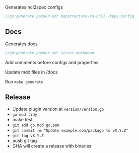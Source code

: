 



Generates hcl2spec configs
```Go
//go:generate packer-sdc mapstructure-to-hcl2 -type Config
```

## Docs

Generates docs 
```Go
//go:generate packer-sdc struct-markdown
```

Add comments before configs and properties

Update mdx files in /docs

Run
```make generate```

## Release

* Update plugin version at `version/version.go`
* `go mod tidy`
* make test
* `git add go.mod go.sum`
* `git commit -m "Update example.com/package to vX.Y.Z"`
* `git tag vX.Y.Z`
* push git tag
* GHA will create a release with binaries